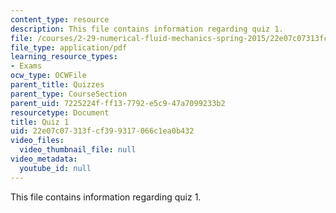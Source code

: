 ```yaml
---
content_type: resource
description: This file contains information regarding quiz 1.
file: /courses/2-29-numerical-fluid-mechanics-spring-2015/22e07c07313fcf399317066c1ea0b432_MIT2_29S15_Quiz1.pdf
file_type: application/pdf
learning_resource_types:
- Exams
ocw_type: OCWFile
parent_title: Quizzes
parent_type: CourseSection
parent_uid: 7225224f-ff13-7792-e5c9-47a7099233b2
resourcetype: Document
title: Quiz 1
uid: 22e07c07-313f-cf39-9317-066c1ea0b432
video_files:
  video_thumbnail_file: null
video_metadata:
  youtube_id: null
---
```

This file contains information regarding quiz 1.

